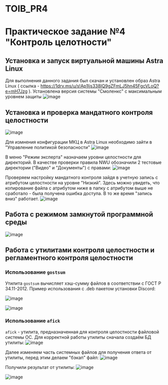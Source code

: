 # TOIB_PR4

# Практическое задание №4 "Контроль целотности"

## Установка и запуск виртуальной машины Astra Linux
Для выполнения данного задания был скачан и установлен образ Astra Linux ( ссылка - https://1drv.ms/u/s!Ap1Ijs338IQ9gZFmLJ5hn45FgcVLoQ?e=mH7Jzg ). Установлена версия системы "Смоленкс" с максимальным уровнем защиты
![image](https://github.com/Flameitser/TOIB_PR4/assets/65831927/0c9f24cd-840a-4fbb-ab65-ed8350df56ac)

## Установка и проверка мандатного контроля целостности

![image](https://github.com/Flameitser/TOIB_PR4/assets/65831927/f237b24d-73e3-42ea-89b7-bda307a8a607)


Для измнения конфигурации МКЦ в Astra Linux необходимо зайти в "Управление политикой безопасности"
![image](https://github.com/Flameitser/TOIB_PR4/assets/65831927/1d7352ec-03a4-4dcf-ac22-d8c30b5f4815)


В меню "Режим эксперта" назначаем уровни целостности для директорий. В качестве проверки правила NWU обозначили 2 тестовые директории ("Видео" и "Документы") с правами:
![image](https://github.com/Flameitser/TOIB_PR4/assets/65831927/3359395f-94ad-48c0-b117-df51a9ccfc15)


Проверяем настройку мандатного контроля зайдя в учетную запись с атрибутом целостности на уровне "Низкий".
Здесь можно увидеть, что копирование файла с атрибутом ниже в папку с атрибутом выше не сработало - была получена ошибка доступа. В то же время "запись вниз" работает.
![image](https://github.com/Flameitser/TOIB_PR4/assets/65831927/a774af21-39e9-4354-825c-e5ab05fea744)


## Работа с режимом замкнутой программной среды

![image](https://github.com/Flameitser/TOIB_PR4/assets/65831927/ffd92153-66d4-4598-887b-ef4131384b12)


## Работа с утилитами контроля целостности и регламентного контроля целостности
### Использование `gostsum`
Утилита `gostsum` вычисляет хэш-сумму файлов в соответствии с ГОСТ Р 34.11-2012. Пример использования с .deb пакетом установки Discord:

![image](https://github.com/Flameitser/TOIB_PR4/assets/65831927/52267f16-f869-4c36-b796-61399acb8422)

![image](https://github.com/Flameitser/TOIB_PR4/assets/65831927/9cfa3798-262f-4942-bc06-9f8ab068c277)


### Использование `afick`
`afick` - утилита, предназначенная для контроля целостности файловой системы ОС. Для корректной работы утилиты сначала создаём БД утилиты:
![image](https://github.com/Flameitser/TOIB_PR4/assets/65831927/15c06d66-200a-4804-9d75-980f0a67b12f)

Далее изменяем часть системных файлов для получения ответа от утилиты, перед этим делаем "бэкап" файл:
![image](https://github.com/Flameitser/TOIB_PR4/assets/65831927/f7bc6503-17d5-4da8-aeb8-d8104fbebc48)

Получили результат от утилиты:
![image](https://github.com/Flameitser/TOIB_PR4/assets/65831927/5c8c99ae-ad82-4809-ab5e-ea08cfe518c0)

![image](https://github.com/Flameitser/TOIB_PR4/assets/65831927/a5c9320f-6763-4e65-90ea-a73edc5a4c32)
